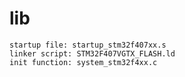 # lib

    startup file: startup_stm32f407xx.s
    linker script: STM32F407VGTX_FLASH.ld
    init function: system_stm32f4xx.c